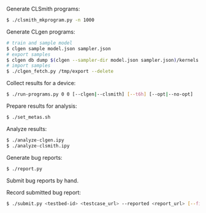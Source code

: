 Generate CLSmith programs:

```sh
$ ./clsmith_mkprogram.py -n 1000
```

Generate CLgen programs:

```sh
# train and sample model
$ clgen sample model.json sampler.json
# export samples
$ clgen db dump $(clgen --sampler-dir model.json sampler.json)/kernels.json -d /tmp/export
# import samples
$ ./clgen_fetch.py /tmp/export --delete
```

Collect results for a device:

```sh
$ ./run-programs.py 0 0 [--clgen|--clsmith] [--t6h] [--opt|--no-opt]
```

Prepare results for analysis:

```sh
$ ./set_metas.sh
```

Analyze results:

```sh
$ ./analyze-clgen.ipy
$ ./analyze-clsmith.ipy
```

Generate bug reports:

```sh
$ ./report.py
```

Submit bug reports by hand.

Record submitted bug report:

```sh
$ ./submit.py <testbed-id> <testcase_url> --reported <report_url> [--fixed]
```

